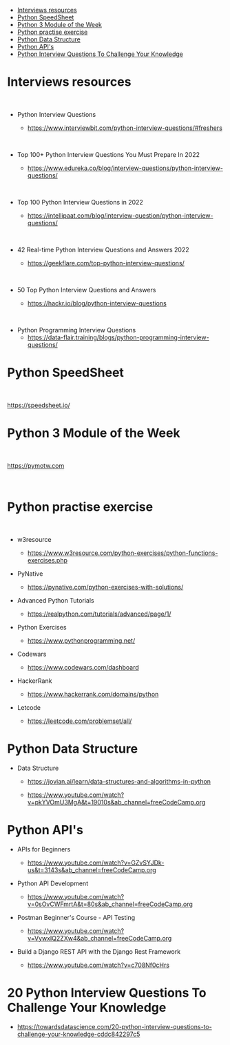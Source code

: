 
<!-- TOC -->

- [Interviews resources](#interviews-resources)
- [Python SpeedSheet](#python-speedsheet)
- [Python 3 Module of the Week](#python-3-module-of-the-week)
- [Python practise exercise](#python-practise-exercise)
- [Python Data Structure](#python-data-structure)
- [Python API's](#python-apis)
- [Python Interview Questions To Challenge Your Knowledge](#python-interview-questions-to-challenge-your-knowledge)

<!-- /TOC -->

# Interviews resources

<p>&nbsp;</p>

- Python Interview Questions

    - https://www.interviewbit.com/python-interview-questions/#freshers

<p>&nbsp;</p>

- Top 100+ Python Interview Questions You Must Prepare In 2022

    - https://www.edureka.co/blog/interview-questions/python-interview-questions/

<p>&nbsp;</p>

- Top 100 Python Interview Questions in 2022

    - https://intellipaat.com/blog/interview-question/python-interview-questions/

<p>&nbsp;</p>

- 42 Real-time Python Interview Questions and Answers 2022

    - https://geekflare.com/top-python-interview-questions/

<p>&nbsp;</p>

- 50 Top Python Interview Questions and Answers

    - https://hackr.io/blog/python-interview-questions


<p>&nbsp;</p>

- Python Programming Interview Questions
    - https://data-flair.training/blogs/python-programming-interview-questions/

# Python SpeedSheet

<p>&nbsp;</p>

https://speedsheet.io/

# Python 3 Module of the Week

<p>&nbsp;</p>

https://pymotw.com

<p>&nbsp;</p>

# Python practise exercise

<p>&nbsp;</p>

- w3resource
    - https://www.w3resource.com/python-exercises/python-functions-exercises.php

- PyNative
    - https://pynative.com/python-exercises-with-solutions/

- Advanced Python Tutorials
    - https://realpython.com/tutorials/advanced/page/1/

- Python Exercises
    - https://www.pythonprogramming.net/

- Codewars
    - https://www.codewars.com/dashboard

- HackerRank
    - https://www.hackerrank.com/domains/python

- Letcode
    - https://leetcode.com/problemset/all/

# Python Data Structure

- Data Structure
    - https://jovian.ai/learn/data-structures-and-algorithms-in-python

    - https://www.youtube.com/watch?v=pkYVOmU3MgA&t=19010s&ab_channel=freeCodeCamp.org

# Python API's

- APIs for Beginners
    - https://www.youtube.com/watch?v=GZvSYJDk-us&t=3143s&ab_channel=freeCodeCamp.org

- Python API Development
    - https://www.youtube.com/watch?v=0sOvCWFmrtA&t=80s&ab_channel=freeCodeCamp.org

- Postman Beginner's Course - API Testing
    - https://www.youtube.com/watch?v=VywxIQ2ZXw4&ab_channel=freeCodeCamp.org

- Build a Django REST API with the Django Rest Framework
    - https://www.youtube.com/watch?v=c708Nf0cHrs


# 20 Python Interview Questions To Challenge Your Knowledge
- https://towardsdatascience.com/20-python-interview-questions-to-challenge-your-knowledge-cddc842297c5